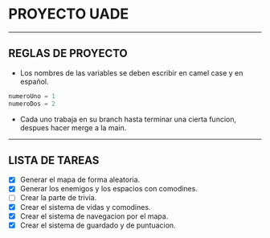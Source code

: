# PROYECTO UADE

___


## REGLAS DE PROYECTO

* Los nombres de las variables se deben escribir en camel case y en español.
``` python
numeroUno = 1
numeroDos = 2
```


* Cada uno trabaja en su branch hasta terminar una cierta funcion, despues hacer merge a la main.

___

## LISTA DE TAREAS

* [x] Generar el mapa de forma aleatoria.
* [x] Generar los enemigos y los espacios con comodines.
* [ ] Crear la parte de trivia.
* [x] Crear el sistema de vidas y comodines.
* [x] Crear el sistema de navegacion por el mapa.
* [x] Crear el sistema de guardado y de puntuacion.

